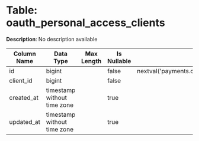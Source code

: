 # Table: oauth_personal_access_clients

**Description**: No description available

| Column Name | Data Type | Max Length | Is Nullable | Default | Primary Key | Foreign Key |
|-------------|-----------|------------|-------------|---------|-------------|-------------|
| id | bigint |  | false | nextval('payments.oauth_personal_access_clients_id_seq'::regclass) | oauth_personal_access_clients | oauth_personal_access_clients |
| client_id | bigint |  | false |  |  |  |
| created_at | timestamp without time zone |  | true |  |  |  |
| updated_at | timestamp without time zone |  | true |  |  |  |
